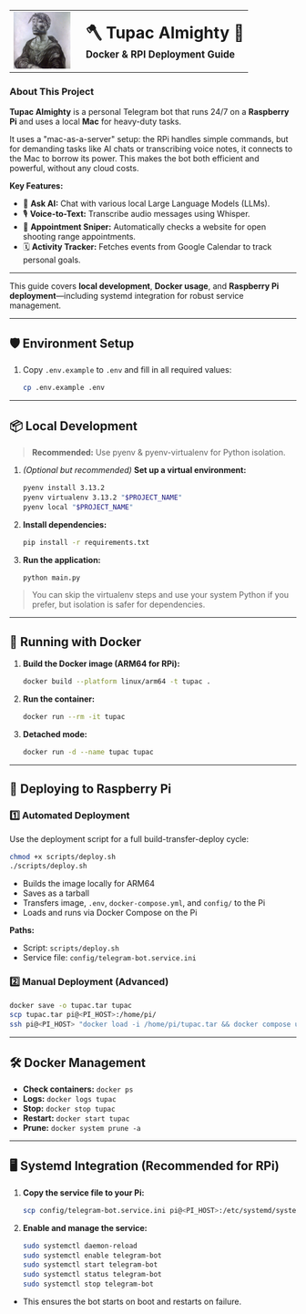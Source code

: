 <div align="center">
<table border="0" cellspacing="0" cellpadding="0" style="border: none; border-collapse: collapse;">
  <tr>
    <td style="border: none; padding-right: 20px;">
      <img src="assets/2pac-shakurliza.jpg" alt="2Pac" width="100"/>
    </td>
    <td style="border: none;">
      <span style="font-size:2em;font-weight:bold;">🪓 Tupac Almighty 🔫</span><br>
      <span style="font-size:1.2em;font-weight:bold;">Docker & RPI Deployment Guide</span>
    </td>
  </tr>
</table>
</div>

### About This Project

**Tupac Almighty** is a personal Telegram bot that runs 24/7 on a **Raspberry Pi** and uses a local **Mac** for heavy-duty tasks.

It uses a "mac-as-a-server" setup: the RPi handles simple commands, but for demanding tasks like AI chats or transcribing voice notes, it connects to the Mac to borrow its power. This makes the bot both efficient and powerful, without any cloud costs.

**Key Features:**

- 🤖 **Ask AI:** Chat with various local Large Language Models (LLMs).
- 🎙️ **Voice-to-Text:** Transcribe audio messages using Whisper.
- 🎯 **Appointment Sniper:** Automatically checks a website for open shooting range appointments.
- 🗓️ **Activity Tracker:** Fetches events from Google Calendar to track personal goals.

---

This guide covers **local development**, **Docker usage**, and **Raspberry Pi deployment**—including systemd integration for robust service management.

---

## 🛡️ Environment Setup

1. Copy `.env.example` to `.env` and fill in all required values:
   ```sh
   cp .env.example .env
   ```

---

## 📦 Local Development

> **Recommended:** Use pyenv & pyenv-virtualenv for Python isolation.

1. _(Optional but recommended)_ **Set up a virtual environment:**

   ```sh
   pyenv install 3.13.2
   pyenv virtualenv 3.13.2 "$PROJECT_NAME"
   pyenv local "$PROJECT_NAME"
   ```

2. **Install dependencies:**

   ```sh
   pip install -r requirements.txt
   ```

3. **Run the application:**
   ```sh
   python main.py
   ```

> You can skip the virtualenv steps and use your system Python if you prefer, but isolation is safer for dependencies.

---

## 🐳 Running with Docker

1. **Build the Docker image (ARM64 for RPi):**

   ```sh
   docker build --platform linux/arm64 -t tupac .
   ```

2. **Run the container:**

   ```sh
   docker run --rm -it tupac
   ```

3. **Detached mode:**
   ```sh
   docker run -d --name tupac tupac
   ```

---

## 🔄 Deploying to Raspberry Pi

### 1️⃣ Automated Deployment

Use the deployment script for a full build-transfer-deploy cycle:

```sh
chmod +x scripts/deploy.sh
./scripts/deploy.sh
```

- Builds the image locally for ARM64
- Saves as a tarball
- Transfers image, `.env`, `docker-compose.yml`, and `config/` to the Pi
- Loads and runs via Docker Compose on the Pi

**Paths:**

- Script: `scripts/deploy.sh`
- Service file: `config/telegram-bot.service.ini`

### 2️⃣ Manual Deployment (Advanced)

```sh
docker save -o tupac.tar tupac
scp tupac.tar pi@<PI_HOST>:/home/pi/
ssh pi@<PI_HOST> "docker load -i /home/pi/tupac.tar && docker compose up -d --force-recreate"
```

---

## 🛠 Docker Management

- **Check containers:** `docker ps`
- **Logs:** `docker logs tupac`
- **Stop:** `docker stop tupac`
- **Restart:** `docker start tupac`
- **Prune:** `docker system prune -a`

---

## 🖥️ Systemd Integration (Recommended for RPi)

1. **Copy the service file to your Pi:**

   ```sh
   scp config/telegram-bot.service.ini pi@<PI_HOST>:/etc/systemd/system/telegram-bot.service
   ```

2. **Enable and manage the service:**
   ```sh
   sudo systemctl daemon-reload
   sudo systemctl enable telegram-bot
   sudo systemctl start telegram-bot
   sudo systemctl status telegram-bot
   sudo systemctl stop telegram-bot
   ```

- This ensures the bot starts on boot and restarts on failure.
